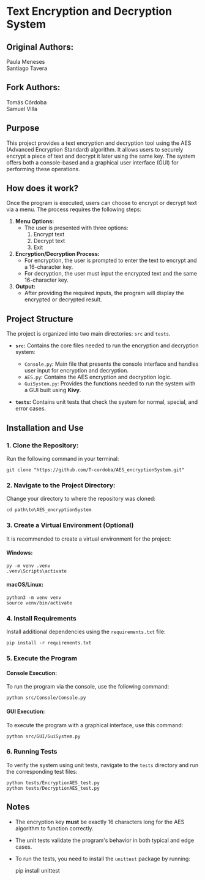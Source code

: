 # Text Encryption and Decryption System

## Original Authors:

Paula Meneses  
Santiago Tavera

## Fork Authors:

Tomás Córdoba  
Samuel Villa

## Purpose

This project provides a text encryption and decryption tool using the AES (Advanced Encryption Standard) algorithm. It allows users to securely encrypt a piece of text and decrypt it later using the same key. The system offers both a console-based and a graphical user interface (GUI) for performing these operations.

## How does it work?

Once the program is executed, users can choose to encrypt or decrypt text via a menu. The process requires the following steps:

1. **Menu Options:**
    - The user is presented with three options:
      1. Encrypt text
      2. Decrypt text
      3. Exit
2. **Encryption/Decryption Process:**
    - For encryption, the user is prompted to enter the text to encrypt and a 16-character key.
    - For decryption, the user must input the encrypted text and the same 16-character key.
3. **Output:**
    - After providing the required inputs, the program will display the encrypted or decrypted result.

## Project Structure

The project is organized into two main directories: `src` and `tests`.

- **`src`:** Contains the core files needed to run the encryption and decryption system:
  - `Console.py`: Main file that presents the console interface and handles user input for encryption and decryption.
  - `AES.py`: Contains the AES encryption and decryption logic.
  - `GuiSystem.py`: Provides the functions needed to run the system with a GUI built using **Kivy**.
  
- **`tests`:** Contains unit tests that check the system for normal, special, and error cases.

## Installation and Use

### 1. Clone the Repository:

Run the following command in your terminal:

    git clone "https://github.com/T-cordoba/AES_encryptionSystem.git"

### 2. Navigate to the Project Directory:

Change your directory to where the repository was cloned:

    cd path\to\AES_encryptionSystem

### 3. Create a Virtual Environment (Optional)

It is recommended to create a virtual environment for the project:

#### Windows:

    py -m venv .venv
    .venv\Scripts\activate

#### macOS/Linux:

    python3 -m venv venv
    source venv/bin/activate

### 4. Install Requirements

Install additional dependencies using the `requirements.txt` file:

    pip install -r requirements.txt

### 5. Execute the Program

#### Console Execution:

To run the program via the console, use the following command:

    python src/Console/Console.py

#### GUI Execution:

To execute the program with a graphical interface, use this command:

    python src/GUI/GuiSystem.py

### 6. Running Tests

To verify the system using unit tests, navigate to the `tests` directory and run the corresponding test files:

    python tests/EncryptionAES_test.py
    python tests/DecryptionAES_test.py

## Notes

- The encryption key **must** be exactly 16 characters long for the AES algorithm to function correctly.
- The unit tests validate the program's behavior in both typical and edge cases.
- To run the tests, you need to install the `unittest` package by running:

    pip install unittest
